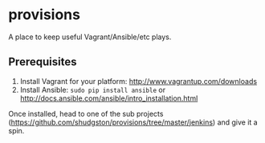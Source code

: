 # provisions
A place to keep useful Vagrant/Ansible/etc plays.

## Prerequisites

1. Install Vagrant for your platform: http://www.vagrantup.com/downloads
2. Install Ansible: `sudo pip install ansible` or http://docs.ansible.com/ansible/intro_installation.html

Once installed, head to one of the sub projects (https://github.com/shudgston/provisions/tree/master/jenkins) and give it a spin.
